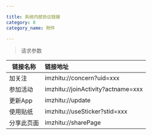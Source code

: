 ```yaml
---

title: 系统内部协议链接
category: 8
category_name: 附件

---
```


> 请求参数

|链接名称			|链接地址												
|-------------------|:--------------------------------------------------------------
|加关注				|imzhitu://concern?uid=xxx									
|参加活动			|imzhitu://joinActivity?actname=xxx
|更新App			|imzhitu://update
|使用贴纸			|imzhitu://useSticker?stid=xxx
|分享此页面			|imzhitu://sharePage



